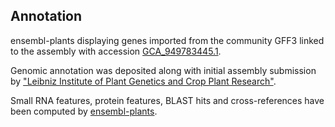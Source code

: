 **Annotation**
----------

ensembl-plants displaying genes imported from the community GFF3 linked to the assembly with accession [GCA\_949783445.1](http://www.ebi.ac.uk/ena/data/view/GCA_949783445.1).

Genomic annotation was deposited along with initial assembly submission by ["Leibniz Institute of Plant Genetics and Crop Plant Research"](https://www.ipk-gatersleben.de/en/).

Small RNA features, protein features, BLAST hits and cross-references have been
computed by [ensembl-plants](https://plants.ensembl.org/info/genome/annotation/index.html).
